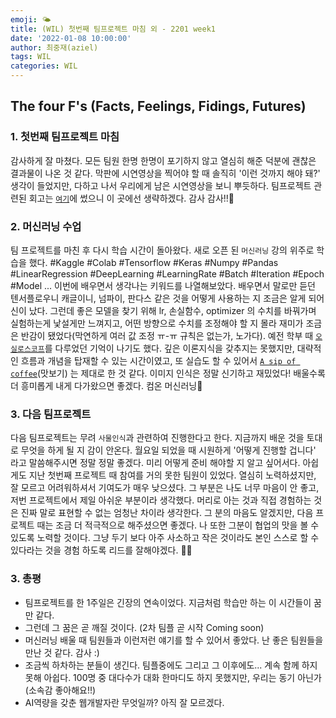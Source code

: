 ```yaml
---
emoji: 🌤
title: (WIL) 첫번째 팀프로젝트 마침 외 - 2201 week1
date: '2022-01-08 10:00:00'
author: 최중재(aziel)
tags: WIL
categories: WIL
---
```


## The four F's (Facts, Feelings, Fidings, Futures)

### 1. 첫번째 팀프로젝트 마침

감사하게 잘 마쳤다. 모든 팀원 한명 한명이 포기하지 않고 열심히 해준 덕분에 괜찮은 결과물이 나온 것 같다. 막판에 시연영상을 찍어야 할 때 솔직히 '이런 것까지 해야 돼?' 생각이 들었지만, 다하고 나서 우리에게 남은 시연영상을 보니 뿌듯하다. 팀프로젝트 관련된 회고는 [`여기`](https://joong8812.github.io/TIL/TIL-2022-01/TIL-220104/)에 썼으니 이 곳에선 생략하겠다. 감사 감사!!🙏

### 2. 머신러닝 수업

팀 프로젝트를 마친 후 다시 학습 시간이 돌아왔다. 새로 오픈 된 `머신러닝` 강의 위주로 학습을 했다. #Kaggle #Colab #Tensorflow #Keras #Numpy #Pandas #LinearRegression #DeepLearning #LearningRate #Batch #Iteration #Epoch #Model ... 이번에 배우면서 생각나는 키워드를 나열해보았다. 배우면서 말로만 듣던 텐서플로우니 캐글이니, 넘파이, 판다스 같은 것을 어떻게 사용하는 지 조금은 알게 되어 신이 났다. 그런데 좋은 모델을 찾기 위해 lr, 손실함수, optimizer 의 수치를 바꿔가며 실험하는게 낯설게만 느껴지고, 어떤 방향으로 수치를 조정해야 할 지 몰라 재미가 조금은 반감이 됐었다(막연하게 여러 값 조정 ㅠ-ㅠ 규칙은 없는가, 노가다). 예전 학부 때 [`오실로스코프`](https://en.wikipedia.org/wiki/Oscilloscope)를 다루었던 기억이 나기도 했다. 깊은 이론지식을 갖추지는 못했지만, 대략적인 흐름과 개념을 탑재할 수 있는 시간이였고, 또 실습도 할 수 있어서 [`A sip of coffee`](https://search.naver.com/search.naver?where=nexearch&sm=top_hty&fbm=0&ie=utf8&query=a+sip+of+coffe)(맛보기) 는 제대로 한 것 같다. 이미지 인식은 정말 신기하고 재밌었다! 배울수록 더 흥미롭게 내게 다가왔으면 좋겠다. 컴온 머신러닝👋

### 3. 다음 팀프로젝트

다음 팀프로젝트는 무려 `사물인식`과 관련하여 진행한다고 한다. 지금까지 배운 것을 토대로 무엇을 하게 될 지 감이 안온다. 월요일 되었을 때 시원하게 '어떻게 진행할 겁니다' 라고 말씀해주시면 정말 정말 좋겠다. 미리 어떻게 준비 해야할 지 알고 싶어서다. 아쉽게도 지난 첫번째 프로젝트 때 참여를 거의 못한 팀원이 있었다. 열심히 노력하셨지만, 잘 모르고 어려워하셔서 기여도가 매우 낮으셨다. 그 부분은 나도 너무 마음이 안 좋고, 저번 프로젝트에서 제일 아쉬운 부분이라 생각했다. 머리로 아는 것과 직접 경험하는 것은 진짜 말로 표현할 수 없는 엄청난 차이라 생각한다. 그 분의 마음도 알겠지만, 다음 프로젝트 때는 조금 더 적극적으로 해주셨으면 좋겠다. 나 또한 그분이 협업의 맛을 볼 수 있도록 노력할 것이다. 그냥 두기 보다 아주 사소하고 작은 것이라도 본인 스스로 할 수 있다라는 것을 경험 하도록 리드를 잘해야겠다. 🤼‍♂️

### 3. 총평

- 팀프로젝트를 한 1주일은 긴장의 연속이었다. 지금처럼 학습만 하는 이 시간들이 꿈만 같다.
- 그런데 그 꿈은 곧 깨질 것이다. (2차 팀플 곧 시작 Coming soon)
- 머신러닝 배울 때 팀원들과 이런저런 얘기를 할 수 있어서 좋았다. 난 좋은 팀원들을 만난 것 같다. 감사 :)
- 조금씩 하차하는 분들이 생긴다. 팀플중에도 그리고 그 이후에도... 계속 함께 하지 못해 아쉽다. 100명 중 대다수가 대화 한마디도 하지 못했지만, 우리는 동기 아닌가(소속감 좋아해요!!)
- AI역량을 갖춘 웹개발자란 무엇일까? 아직 잘 모르겠다.

```toc

```
